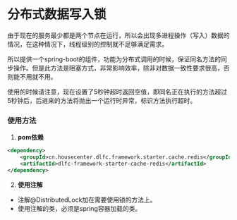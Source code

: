 # 分布式数据写入锁

由于现在的服务最少都是两个节点在运行，所以会出现多进程操作（写入）数据的情况，在这种情况下，线程级别的控制就不足够满足需求。

所以提供一个spring-boot的组件，功能为分布式调用的时候，保证同名方法的同步操作。但是此方法是阻塞方式，非常影响效率，除非对数据一致性要求很高，否则能不用就不用。

使用的时候请注意，现在设置了5秒钟超时返回空值，即同名正在执行的方法超过5秒钟后，后进来的方法将抛出一个运行时异常，标识方法执行超时。



### 使用方法

1. **pom依赖**

```xml
<dependency>
	<groupId>cn.housecenter.dlfc.framework.starter.cache.redis</groupId>
	<artifactId>dlfc-framework-starter-cache-redis</artifactId>
</dependency>
```

2. **使用注解**

- 注解@DistributedLock加在需要使用锁的方法上。
- 使用注解的类，必须是spring容器加载的类。



